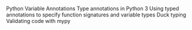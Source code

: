 Python Variable Annotations
Type annotations in Python 3
Using typed annotations to specify function signatures and variable types
Duck typing
Validating  code with mypy

